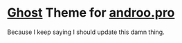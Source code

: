 # [Ghost](https://ghost.org/) Theme for [androo.pro](http://www.androo.pro/nerd)

Because I keep saying I should update this damn thing.
